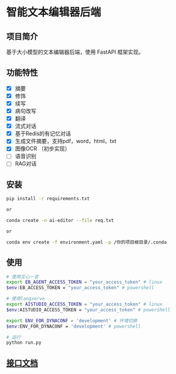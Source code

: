 # 智能文本编辑器后端

## 项目简介

基于大小模型的文本编辑器后端，使用 FastAPI 框架实现。


## 功能特性

- [x] 摘要
- [x] 修饰
- [x] 续写
- [x] 病句改写
- [x] 翻译
- [x] 流式对话
- [x] 基于Redis的有记忆对话
- [x] 生成文件摘要，支持pdf，word，html，txt
- [x] 图像OCR （初步实现）
- [ ] 语音识别
- [ ] RAG对话

## 安装

```bash
pip install -r requirements.txt

or

conda create -n ai-editor --file req.txt 

or 

conda env create -f environment.yaml -p /你的项目根目录/.conda


```

## 使用

```bash
# 使用文心一言
export EB_AGENT_ACCESS_TOKEN = "your_access_token" # linux
$env:EB_ACCESS_TOKEN = "your_access_token" # powershell

# 使用langserve
export AISTUDIO_ACCESS_TOKEN = "your_access_token" # linux
$env:AISTUDIO_ACCESS_TOKEN = "your_access_token" # powershell

export ENV_FOR_DYNACONF = 'development' # 环境切换
$env:ENV_FOR_DYNACONF = 'development' # powershell

# 运行
python run.py
```

## [接口文档](/docs/api.md)
